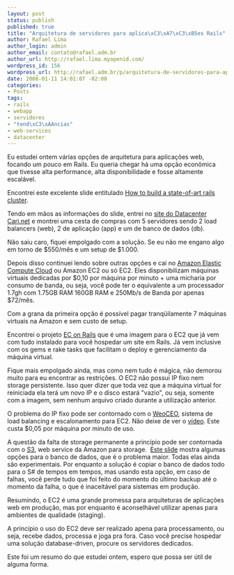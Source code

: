 ```yaml
--- 
layout: post
status: publish
published: true
title: "Arquitetura de servidores para aplica\xC3\xA7\xC3\xB5es Rails"
author: Rafael Lima
author_login: admin
author_email: contato@rafael.adm.br
author_url: http://rafael.lima.myopenid.com/
wordpress_id: 156
wordpress_url: http://rafael.adm.br/p/arquitetura-de-servidores-para-aplicacoes-rails/
date: 2008-01-11 14:01:07 -02:00
categories: 
- Posts
tags: 
- rails
- webapp
- servidores
- "tend\xC3\xAAncias"
- web-services
- datacenter
---
```

Eu estudei ontem várias opções de arquitetura para aplicações web, focando um pouco em Rails. Eu queria chegar há uma opção econômica que tivesse alta performance, alta disponibilidade e fosse altamente escalável.

Encontrei este excelente slide entitulado  <a href="http://www.slideshare.net/tim.lossen.de/how-to-build-a-stateoftheart-rails-cluster">How to build a state-of-art rails cluster</a>.

Tendo em mãos as informações do slide, entrei no <a href="https://www.cari.net">site do Datacenter Cari.net</a> e montrei uma cesta de compras com 5 servidores sendo 2 load balancers (web), 2 de aplicação (app) e um de banco de dados (db).

Não saiu caro, fiquei empolgado com a solução. Se eu não me engano algo em torno de $550/mês e um setup de $1.000.

Depois disso continuei lendo sobre outras opções e cai no <a href="http://www.amazon.com/b/ref=sc_fe_l_2?ie=UTF8&node=201590011&no=3435361&me=A36L942TSJ2AJA">Amazon Elastic Compute Cloud</a> ou Amazon EC2 ou só EC2. Eles disponibilizam máquinas virtuais dedicadas por $0,10 por máquina por minuto + uma micharia por consumo de banda, ou seja, você pode ter o equivalente a um processador 1.7gh com 1.75GB RAM 160GB RAM e 250Mb/s de Banda por apenas $72/mês.

Com a grana da primeira opção é possível pagar tranqüilamente 7 máquinas virtuais na Amazon e sem custo de setup.

Encontrei o projeto <a href="http://ec2onrails.rubyforge.org/">EC on Rails</a> que é uma imagem para o EC2 que já vem com tudo instalado para você hospedar um site em Rails. Já vem inclusive com os gems e rake tasks que facilitam o deploy e gerenciamento da máquina virtual.

Fique mais empolgado ainda, mas como nem tudo é mágica, não demorou muito para eu encontrar as restrições. O EC2 não possui IP fixo nem storage persistente. Isso quer dizer que toda vez que a máquina virtual for reiniciada ela terá um novo IP e o disco estará "vazio", ou seja, somente com a imagem, sem nenhum arquivo criado durante a utilização anterior.

O problema do IP fixo pode ser contornado com o <a href="http://weoceo.weogeo.com/">WeoCEO</a>, sistema de load balancing e escalonamento para EC2. Não deixe de ver o <a href="http://weoceo.weogeo.com/video/">vídeo</a>. Este custa $0,05 por máquina por minuto de uso.

A questão da falta de storage permanente a princípio pode ser contornada com o <a href="http://www.amazon.com/gp/browse.html?node=16427261">S3</a>, web service da Amazon para storage.  <a href="http://www.slideshare.net/martin.rehfeld/s3-and-ec2-rails-scenarios">Este slide</a> mostra algumas opções para o banco de dados, que é o problema maior. Todas elas ainda são experimentais. Por enquanto a solução é copiar o banco de dados todo para o S# de tempos em tempos, mas usando esta opção, em caso de falhas, você perde tudo que foi feito do momento do último backup até o momento da falha, o que é inaceitável para sistemas em produção.

Resumindo, o EC2 é uma grande promessa para arquiteturas de aplicações web em produção, mas por enquanto é aconselhável utilizar apenas para ambientes de qualidade (staging).

A princípio o uso do EC2 deve ser realizado apena para processamento, ou seja, recebe dados, processa e joga pra fora. Caso você precise hospedar uma solução database-driven, procure os servidores dedicados.

Este foi um resumo do que estudei ontem, espero que possa ser útil de alguma forma.
